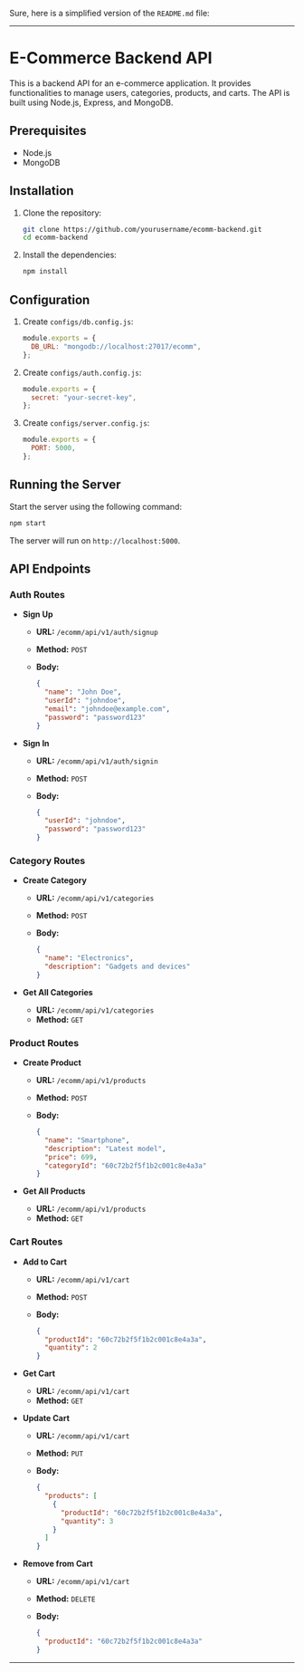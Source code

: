 Sure, here is a simplified version of the `README.md` file:

---

# E-Commerce Backend API

This is a backend API for an e-commerce application. It provides functionalities to manage users, categories, products, and carts. The API is built using Node.js, Express, and MongoDB.

## Prerequisites

- Node.js
- MongoDB

## Installation

1. Clone the repository:

   ```bash
   git clone https://github.com/yourusername/ecomm-backend.git
   cd ecomm-backend
   ```

2. Install the dependencies:

   ```bash
   npm install
   ```

## Configuration

1. Create `configs/db.config.js`:

   ```javascript
   module.exports = {
     DB_URL: "mongodb://localhost:27017/ecomm",
   };
   ```

2. Create `configs/auth.config.js`:

   ```javascript
   module.exports = {
     secret: "your-secret-key",
   };
   ```

3. Create `configs/server.config.js`:

   ```javascript
   module.exports = {
     PORT: 5000,
   };
   ```

## Running the Server

Start the server using the following command:

```bash
npm start
```

The server will run on `http://localhost:5000`.

## API Endpoints

### Auth Routes

- **Sign Up**

  - **URL:** `/ecomm/api/v1/auth/signup`
  - **Method:** `POST`
  - **Body:**

    ```json
    {
      "name": "John Doe",
      "userId": "johndoe",
      "email": "johndoe@example.com",
      "password": "password123"
    }
    ```

- **Sign In**

  - **URL:** `/ecomm/api/v1/auth/signin`
  - **Method:** `POST`
  - **Body:**

    ```json
    {
      "userId": "johndoe",
      "password": "password123"
    }
    ```

### Category Routes

- **Create Category**

  - **URL:** `/ecomm/api/v1/categories`
  - **Method:** `POST`
  - **Body:**

    ```json
    {
      "name": "Electronics",
      "description": "Gadgets and devices"
    }
    ```

- **Get All Categories**

  - **URL:** `/ecomm/api/v1/categories`
  - **Method:** `GET`

### Product Routes

- **Create Product**

  - **URL:** `/ecomm/api/v1/products`
  - **Method:** `POST`
  - **Body:**

    ```json
    {
      "name": "Smartphone",
      "description": "Latest model",
      "price": 699,
      "categoryId": "60c72b2f5f1b2c001c8e4a3a"
    }
    ```

- **Get All Products**

  - **URL:** `/ecomm/api/v1/products`
  - **Method:** `GET`

### Cart Routes

- **Add to Cart**

  - **URL:** `/ecomm/api/v1/cart`
  - **Method:** `POST`
  - **Body:**

    ```json
    {
      "productId": "60c72b2f5f1b2c001c8e4a3a",
      "quantity": 2
    }
    ```

- **Get Cart**

  - **URL:** `/ecomm/api/v1/cart`
  - **Method:** `GET`

- **Update Cart**

  - **URL:** `/ecomm/api/v1/cart`
  - **Method:** `PUT`
  - **Body:**

    ```json
    {
      "products": [
        {
          "productId": "60c72b2f5f1b2c001c8e4a3a",
          "quantity": 3
        }
      ]
    }
    ```

- **Remove from Cart**

  - **URL:** `/ecomm/api/v1/cart`
  - **Method:** `DELETE`
  - **Body:**

    ```json
    {
      "productId": "60c72b2f5f1b2c001c8e4a3a"
    }
    ```

---
